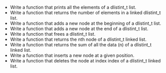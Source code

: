 * Write a function that prints all the elements of a dlistint_t list.
* Write a function that returns the number of elements in a linked dlistint_t list.
* Write a function that adds a new node at the beginning of a dlistint_t list.
* Write a function that adds a new node at the end of a dlistint_t list.
* Write a function that frees a dlistint_t list.
* Write a function that returns the nth node of a dlistint_t linked list.
* Write a function that returns the sum of all the data (n) of a dlistint_t linked list.
* Write a function that inserts a new node at a given position.
* Write a function that deletes the node at index index of a dlistint_t linked list.
